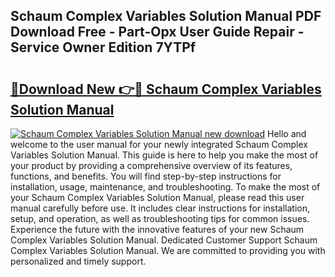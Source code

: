 ## Schaum Complex Variables Solution Manual PDF Download Free - Part-Opx User Guide Repair - Service Owner Edition 7YTPf

# <h2><a href="http://bc65086.oget.top/?id=Schaum+Complex+Variables+Solution+Manual">🔗Download New 👉🔴 Schaum Complex Variables Solution Manual</a></h2>

[![Schaum Complex Variables Solution Manual new download](https://i.imgur.com/5g1atiW.png)](http://bc65086.oget.top/?id=Schaum+Complex+Variables+Solution+Manual)
Hello and welcome to the user manual for your newly integrated Schaum Complex Variables Solution Manual. This guide is here to help you make the most of your product by providing a comprehensive overview of its features, functions, and benefits. You will find step-by-step instructions for installation, usage, maintenance, and troubleshooting. To make the most of your Schaum Complex Variables Solution Manual, please read this user manual carefully before use. It includes clear instructions for installation, setup, and operation, as well as troubleshooting tips for common issues. Experience the future with the innovative features of your new Schaum Complex Variables Solution Manual. Dedicated Customer Support Schaum Complex Variables Solution Manual. We are committed to providing you with personalized and timely support.
